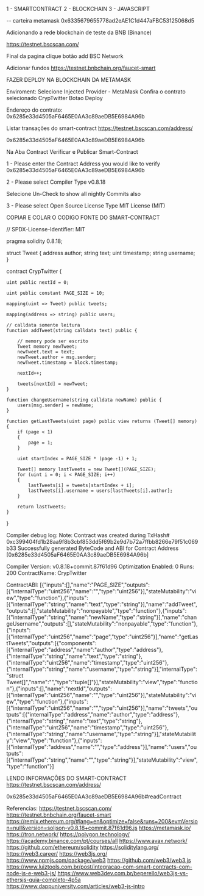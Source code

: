 
1 - SMARTCONTRACT
2 - BLOCKCHAIN
3 - JAVASCRIPT

-- carteira metamask
0x6335679655778ad2eAE1C1d447aFBC53125068d5

Adicionando a rede blockchain de teste da BNB (Binance)

https://testnet.bscscan.com/

Final da pagina clique botão add BSC Network

Adicionar fundos
https://testnet.bnbchain.org/faucet-smart

FAZER DEPLOY NA BLOCKCHAIN DA METAMASK

Enviroment: Selecione Injected Provider - MetaMask
Confira o contrato selecionado CrypTwitter
Botao Deploy

Endereço do contrato:
0x6285e33d4505aF6465E0AA3c89aeDB5E6984A96b

Listar transações do smart-contract
https://testnet.bscscan.com/address/

0x6285e33d4505aF6465E0AA3c89aeDB5E6984A96b


Na Aba Contract Verificar e Publicar Smart-Contract

1 - Please enter the Contract Address you would like to verify
0x6285e33d4505aF6465E0AA3c89aeDB5E6984A96b

2 - Please select Compiler Type
v0.8.18

Selecione Un-Check to show all nightly Commits also

3 - Please select Open Source License Type 
MIT License (MIT)

COPIAR E COLAR O CODIGO FONTE DO SMART-CONTRACT

// SPDX-License-Identifier: MIT

pragma solidity 0.8.18;

struct Tweet {
    address author;
    string text;
    uint timestamp;
    string username;
}

contract CrypTwitter {

    uint public nextId = 0;

    uint public constant PAGE_SIZE = 10;

    mapping(uint => Tweet) public tweets;

    mapping(address => string) public users;

    // calldata somente leitura
    function addTweet(string calldata text) public {

        // memory pode ser escrito
        Tweet memory newTweet;
        newTweet.text = text;
        newTweet.author = msg.sender;
        newTweet.timestamp = block.timestamp;

        nextId++;

        tweets[nextId] = newTweet;
    }

    function changeUsername(string calldata newName) public {
        users[msg.sender] = newName;
    }

    function getLastTweets(uint page) public view returns (Tweet[] memory) 
    {
        if (page < 1) 
        {
            page = 1;
        }

        uint startIndex = PAGE_SIZE * (page -1) + 1;

        Tweet[] memory lastTweets = new Tweet[](PAGE_SIZE);
        for (uint i = 0; i < PAGE_SIZE; i++) 
        {
            lastTweets[i] = tweets[startIndex + i];
            lastTweets[i].username = users[lastTweets[i].author];
        }

        return lastTweets;
    }

}

Compiler debug log:
 Note: Contract was created during TxHash# 0xc399404fd1b28aa9f8b3cbf853dd5f69b2e9d7b72a7ffbb8266e79f51c069b33
Successfully generated ByteCode and ABI for Contract Address [0x6285e33d4505aF6465E0AA3c89aeDB5E6984A96b]

Compiler Version: v0.8.18+commit.87f61d96
Optimization Enabled: 0
Runs: 200
ContractName:
CrypTwitter


ContractABI:
[{"inputs":[],"name":"PAGE_SIZE","outputs":[{"internalType":"uint256","name":"","type":"uint256"}],"stateMutability":"view","type":"function"},{"inputs":[{"internalType":"string","name":"text","type":"string"}],"name":"addTweet","outputs":[],"stateMutability":"nonpayable","type":"function"},{"inputs":[{"internalType":"string","name":"newName","type":"string"}],"name":"changeUsername","outputs":[],"stateMutability":"nonpayable","type":"function"},{"inputs":[{"internalType":"uint256","name":"page","type":"uint256"}],"name":"getLastTweets","outputs":[{"components":[{"internalType":"address","name":"author","type":"address"},{"internalType":"string","name":"text","type":"string"},{"internalType":"uint256","name":"timestamp","type":"uint256"},{"internalType":"string","name":"username","type":"string"}],"internalType":"struct 
Tweet[]","name":"","type":"tuple[]"}],"stateMutability":"view","type":"function"},{"inputs":[],"name":"nextId","outputs":[{"internalType":"uint256","name":"","type":"uint256"}],"stateMutability":"view","type":"function"},{"inputs":[{"internalType":"uint256","name":"","type":"uint256"}],"name":"tweets","outputs":[{"internalType":"address","name":"author","type":"address"},{"internalType":"string","name":"text","type":"string"},{"internalType":"uint256","name":"timestamp","type":"uint256"},{"internalType":"string","name":"username","type":"string"}],"stateMutability":"view","type":"function"},{"inputs":[{"internalType":"address","name":"","type":"address"}],"name":"users","outputs":[{"internalType":"string","name":"","type":"string"}],"stateMutability":"view","type":"function"}]


LENDO INFORMAÇÕES DO SMART-CONTRACT
https://testnet.bscscan.com/address/

0x6285e33d4505aF6465E0AA3c89aeDB5E6984A96b#readContract


Referencias:
https://testnet.bscscan.com/
https://testnet.bnbchain.org/faucet-smart
https://remix.ethereum.org/#lang=en&optimize=false&runs=200&evmVersion=null&version=soljson-v0.8.18+commit.87f61d96.js
https://metamask.io/
https://tron.network/
https://polygon.technology/
https://academy.binance.com/pt/courses/all
https://www.avax.network/
https://github.com/ethereum/solidity
https://soliditylang.org/
https://web3.career/
https://web3js.org/
https://www.npmjs.com/package/web3
https://github.com/web3/web3.js
https://www.luiztools.com.br/post/integracao-com-smart-contracts-com-node-js-e-web3-js/
https://www.web3dev.com.br/beperello/web3js-vs-ethersjs-guia-completo-4p5a
https://www.dappuniversity.com/articles/web3-js-intro
